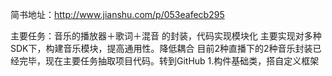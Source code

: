 
简书地址：http://www.jianshu.com/p/053eafecb295

主要任务：音乐的播放器＋歌词＋混音 的封装，代码实现模块化 主要实现对多种SDK下，构建音乐模块，提高通用性。降低耦合
目前2种直播下的2种音乐封装已经完毕，现在主要任务抽取项目代码。转到GitHub
1.构件基础类，搭自定义框架
